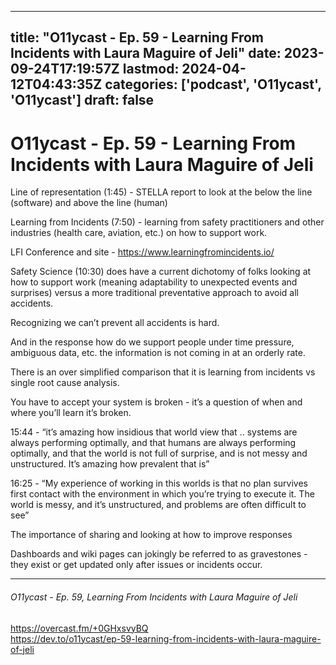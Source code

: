 
---
title: "O11ycast - Ep. 59 - Learning From Incidents with Laura Maguire of Jeli"
date: 2023-09-24T17:19:57Z
lastmod: 2024-04-12T04:43:35Z
categories: ['podcast', 'O11ycast', 'O11ycast']
draft: false
---


# O11ycast - Ep. 59 - Learning From Incidents with Laura Maguire of Jeli
Line of representation (1:45) - STELLA report to look at the below the line (software) and above the line (human)

Learning from Incidents (7:50) - learning from safety practitioners and other industries (health care, aviation, etc.) on how to support work.

LFI Conference and site - https://www.learningfromincidents.io/

Safety Science (10:30) does have a current dichotomy of folks looking at how to support work (meaning adaptability to unexpected events and surprises) versus a more traditional preventative approach to avoid all accidents.

Recognizing we can’t prevent all accidents is hard.

And in the response how do we support people under time pressure, ambiguous data, etc. the information is not coming in at an orderly rate.

There is an over simplified comparison that it is learning from incidents vs single root cause analysis.

You have to accept your system is broken - it’s a question of when and where you’ll learn it’s broken.

15:44 - “it’s amazing how insidious that world view that .. systems are always performing optimally, and that humans are always performing optimally, and that the world is not full of surprise, and is not messy and unstructured. It’s amazing how prevalent that is”

16:25 - “My experience of working in this worlds is that no plan survives first contact with the environment in which you’re trying to execute it. The world is messy, and it’s unstructured, and problems are often difficult to see”

The importance of sharing and looking at how to improve responses

Dashboards and wiki pages can jokingly be referred to as gravestones - they exist or get updated only after issues or incidents occur.

---
###### O11ycast - Ep. 59, Learning From Incidents with Laura Maguire of Jeli

https://overcast.fm/+0GHxsvyBQ  
https://dev.to/o11ycast/ep-59-learning-from-incidents-with-laura-maguire-of-jeli

<!-- #public -->
<!-- #podcast -->
<!-- #O11ycast# -->

<!-- {BearID:BF628159-9A94-48FA-9FDC-6010434BCD93} -->
